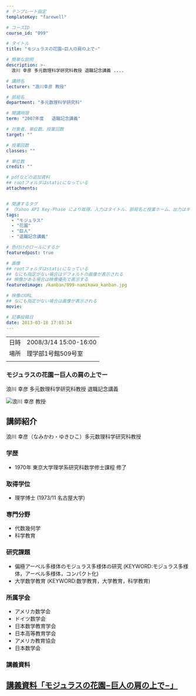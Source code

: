 ```yaml
---
# テンプレート指定
templateKey: "farewell"

# コースID
course_id: "099"

# タイトル
title: "モジュラスの花園−巨人の肩の上で−"

# 簡単な説明
description: >-
  浪川 幸彦 多元数理科学研究科教授 退職記念講義 ....

# 講師名
lecturer: "浪川幸彦 教授"

# 部局名
department: "多元数理科学研究科"

# 開講時限
term: "2007年度	退職記念講義"

# 対象者、単位数、授業回数
target: ""

# 授業回数
classes: ""

# 単位数
credit: ""

# pdfなどの追加資料
## rootフォルダはstaticになっている
attachments:


# 関連するタグ
# （Yahoo API Key-Phase により取得。入力はタイトル、部局名と授業ホーム、出力はキーフレーズ（tags））
tags:
  - "モジュラス"
  - "花園"
  - "巨人"
  - "退職記念講義"

# 色付けのロールにするか
featuredpost: true

# 画像
## rootフォルダはstaticになっている
## なにも指定がない場合はデフォルトの画像が表示される
## 映像がある場合は映像優先で表示する
featuredimage: /kanban/099-namikawa_kanban.jpg

# 映像のURL
## なにも指定がない場合は画像が表示される
movie: 

# 記事投稿日
date: 2013-03-18 17:03:34
---
```


|   |   |
|---|---|
| 日時 | 2008/3/14  15:00-16:00 |
| 場所 | 理学部1号館509号室 |
|   |   |


### モジュラスの花園ー巨人の肩の上でー

浪川 幸彦 多元数理科学研究科教授 退職記念講義


![浪川 幸彦 教授](https://ocw.nagoya-u.jp/files/99/namikawa_kao.jpg) 

## 講師紹介

浪川 幸彦（なみかわ・ゆきひこ）多元数理科学研究科教授

### 学歴

* 1970年 東京大学理学系研究科数学修士課程 修了

### 取得学位

* 理学博士 (1973/11 名古屋大学)

### 専門分野

* 代数幾何学
* 科学教育

### 研究課題

* 偏極アーベル多様体のモジュラス多様体の研究 (KEYWORD:モジュラス多様体，アーベル多様体，コンパクト化)
* 大学数学教育 (KEYWORD:数学教育，大学教育，科学教育)

### 所属学会

* アメリカ数学会
* ドイツ数学会
* 日本数学教育学会
* 日本高等教育学会
* アメリカ教育協会
* 日本数学会


### 講義資料

[講義資料「モジュラスの花園−巨人の肩の上で−」](https://ocw.nagoya-u.jp/files/99/namikawa_lect.pdf) 
-----
